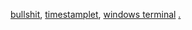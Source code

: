 <a href="./bullshit/">bullshit</a>,
<a href="./timestamplet/">timestamplet</a>,
<a href="./terminal/">windows terminal</a>
<a href="https://mosterme.github.io/">.</a>
